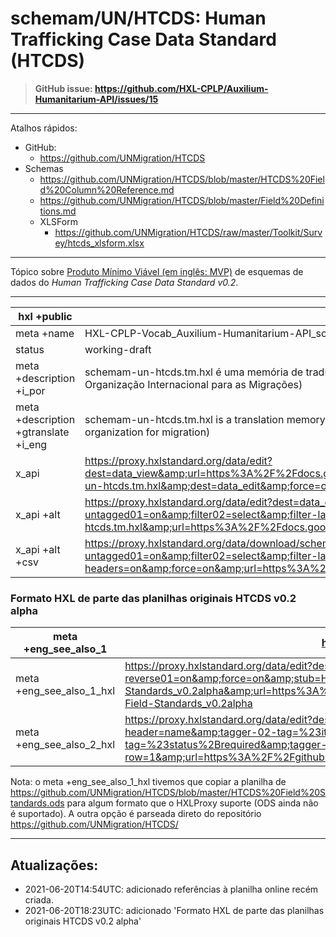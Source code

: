 # schemam/UN/HTCDS: Human Trafficking Case Data Standard (HTCDS)

> **GitHub issue: https://github.com/HXL-CPLP/Auxilium-Humanitarium-API/issues/15**


<!--
TODO: https://stoplight.io/blog/openapi-json-schema/
-->

---

Atalhos rápidos:
- GitHub:
  - https://github.com/UNMigration/HTCDS
- Schemas
  - https://github.com/UNMigration/HTCDS/blob/master/HTCDS%20Field%20Column%20Reference.md
  - https://github.com/UNMigration/HTCDS/blob/master/Field%20Definitions.md
  - XLSForm
    - https://github.com/UNMigration/HTCDS/raw/master/Toolkit/Survey/htcds_xlsform.xlsx

---

Tópico sobre [Produto Mínimo Viável (em inglês: MVP)](https://pt.wikipedia.org/wiki/Produto_vi%C3%A1vel_m%C3%ADnimo) de esquemas de dados do _Human Trafficking Case Data Standard v0.2_.


---


hxl +public | &nbsp;
-- | --
meta +name | HXL-CPLP-Vocab_Auxilium-Humanitarium-API_schemam-un-htcds
status | working-draft
meta +description +i_por | schemam-un-htcds.tm.hxl é uma memória de tradução organizada pelo HXL-CPLPdo Human Trafficking Case Data Standard (HTCDS) da Organização das Nações Unidas(mais especificamente a Organização Internacional para as Migrações)
meta +description +gtranslate +i_eng | schemam-un-htcds.tm.hxl is a translation memory organized by HXL-CPLPof the Human Trafficking Case Data Standard (HTCDs) of the United Nations Organization(More specifically the international organization for migration)
x_api | https://proxy.hxlstandard.org/data/edit?dest=data_view&amp;url=https%3A%2F%2Fdocs.google.com%2Fspreadsheets%2Fd%2F1ih3ouvx_n8W5ntNcYBqoyZ2NRMdaA0LRg5F9mGriZm4%2Fedit%23gid%3D1292720422&amp;stub=schemam-un-htcds.tm.hxl&amp;dest=data_edit&amp;force=on
x_api +alt | https://proxy.hxlstandard.org/data/edit?dest=data_edit&amp;filter01=cut&amp;filter-label01=Non+%23meta&amp;cut-exclude-tags01=%23meta&amp;cut-skip-untagged01=on&amp;filter02=select&amp;filter-label02=%23status%3E-1&amp;select-query02-01=%23status%3E-1&amp;strip-headers=on&amp;force=on&amp;stub=schemam-un-htcds.tm.hxl&amp;url=https%3A%2F%2Fdocs.google.com%2Fspreadsheets%2Fd%2F1ih3ouvx_n8W5ntNcYBqoyZ2NRMdaA0LRg5F9mGriZm4%2Fedit%23gid%3D1292720422&amp;stub=schemam.tm.hxl
x_api +alt +csv | https://proxy.hxlstandard.org/data/download/schemam-un-htcds_tm_hxl.csv?dest=data_edit&amp;filter01=cut&amp;filter-label01=Non+%23meta&amp;cut-exclude-tags01=%23meta&amp;cut-skip-untagged01=on&amp;filter02=select&amp;filter-label02=%23status%3E-1&amp;select-query02-01=%23status%3E-1&amp;strip-headers=on&amp;force=on&amp;url=https%3A%2F%2Fdocs.google.com%2Fspreadsheets%2Fd%2F1ih3ouvx_n8W5ntNcYBqoyZ2NRMdaA0LRg5F9mGriZm4%2Fedit%23gid%3D1292720422


### Formato HXL de parte das planilhas originais HTCDS v0.2 alpha

meta +eng_see_also_1 | https://docs.google.com/spreadsheets/d/1bbJjLTQHdcfUc808wpTpkkr57FLUNQEbbO9xQtPf76k/edit#gid=1094293557
-- | --
meta +eng_see_also_1_hxl | https://proxy.hxlstandard.org/data/edit?dest=data_edit&amp;filter01=select&amp;filter-label01=%23status+non+vacuum&amp;select-query01-01=%23status%3D&amp;select-reverse01=on&amp;force=on&amp;stub=HTCDS-Field-Standards_v0.2alpha&amp;url=https%3A%2F%2Fdocs.google.com%2Fspreadsheets%2Fd%2F1bbJjLTQHdcfUc808wpTpkkr57FLUNQEbbO9xQtPf76k%2Fedit%23gid%3D1094293557&amp;stub=HTCDS-Field-Standards_v0.2alpha
meta +eng_see_also_2_hxl | https://proxy.hxlstandard.org/data/edit?dest=data_edit&amp;stub=htcds_xlsform&amp;tagger-match-all=on&amp;tagger-01-header=type&amp;tagger-01-tag=%23item%2Btype&amp;tagger-02-header=name&amp;tagger-02-tag=%23item%2Bname&amp;tagger-03-header=label&amp;tagger-03-tag=%23item%2Blabel&amp;tagger-04-header=required&amp;tagger-04-tag=%23status%2Brequired&amp;tagger-05-header=calculation&amp;tagger-05-tag=%23item%2Bcalculation&amp;header-row=1&amp;url=https%3A%2F%2Fgithub.com%2FUNMigration%2FHTCDS%2Fraw%2Fmaster%2FToolkit%2FSurvey%2Fhtcds_xlsform.xlsx

Nota: o meta +eng_see_also_1_hxl tivemos que copiar a planilha de https://github.com/UNMigration/HTCDS/blob/master/HTCDS%20Field%20Standards.ods para algum formato que o HXLProxy suporte (ODS ainda não é suportado). A outra opção é parseada direto do repositório https://github.com/UNMigration/HTCDS/

---

## Atualizações:
- 2021-06-20T14:54UTC: adicionado referências à planilha online recém criada.
- 2021-06-20T18:23UTC:  adicionado 'Formato HXL de parte das planilhas originais HTCDS v0.2 alpha'
